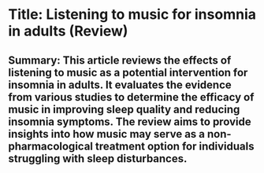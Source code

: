 # Title: Listening to music for insomnia in adults (Review)

## Summary: This article reviews the effects of listening to music as a potential intervention for insomnia in adults. It evaluates the evidence from various studies to determine the efficacy of music in improving sleep quality and reducing insomnia symptoms. The review aims to provide insights into how music may serve as a non-pharmacological treatment option for individuals struggling with sleep disturbances.